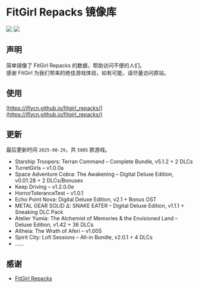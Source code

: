 ﻿# FitGirl Repacks 镜像库
![](https://img.shields.io/badge/ci-passing-brightgreen.svg?logo=github)
![](https://img.shields.io/badge/license-MIT-brightgreen.svg)

## 声明
简单镜像了 FitGirl Repacks 的数据，帮助访问不便的人们。  
感谢 FitGirl 为我们带来的绝佳游戏体验，如有可能，请尽量访问原站。

## 使用
[https://iflycn.github.io/fitgirl_repacks/](https://iflycn.github.io/fitgirl_repacks/)

## 更新
最后更新时间 `2025-08-29`，共 `5805` 款游戏。
- Starship Troopers: Terran Command – Complete Bundle, v5.1.2 + 2 DLCs
- TurretGirls – v1.0.0a
- Space Adventure Cobra: The Awakening – Digital Deluxe Edition, v0.01.28 + 2 DLCs/Bonuses
- Keep Driving – v1.2.0.0e
- HorrorToleranceTest – v1.0.1
- Echo Point Nova: Digital Deluxe Edition, v2.1 + Bonus OST
- METAL GEAR SOLID Δ: SNAKE EATER – Digital Deluxe Edition, v1.1.1 + Sneaking DLC Pack
- Atelier Yumia: The Alchemist of Memories & the Envisioned Land – Deluxe Edition, v1.42 + 36 DLCs
- Altheia: The Wrath of Aferi – v1.005
- Spirit City: Lofi Sessions – All-in Bundle, v2.0.1 + 4 DLCs
- ……

## 感谢
- [FitGirl Repacks](https://fitgirl-repacks.site/)
